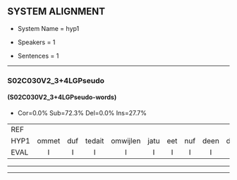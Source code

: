 
## SYSTEM ALIGNMENT

- System Name = hyp1

- Speakers = 1

- Sentences = 1

---

### S02C030V2_3+4LGPseudo

#### (S02C030V2_3+4LGPseudo-words)

- Cor=0.0%	Sub=72.3%	Del=0.0%	Ins=27.7%

|  |  |  |  |  |  |  |  |  |  |  |  |  |  |  |  |  |  |  |  |  |  |  |  |  |  |  |  |  |  |  |  |  |  |  |  |  |  |  |  |  |  |  |  |  |  |  |  |  |  |  |  |  |  |  |  |  |  |  |  |  |  |  |  |  |  |
|:--- |:---:|:---:|:---:|:---:|:---:|:---:|:---:|:---:|:---:|:---:|:---:|:---:|:---:|:---:|:---:|:---:|:---:|:---:|:---:|:---:|:---:|:---:|:---:|:---:|:---:|:---:|:---:|:---:|:---:|:---:|:---:|:---:|:---:|:---:|:---:|:---:|:---:|:---:|:---:|:---:|:---:|:---:|:---:|:---:|:---:|:---:|:---:|:---:|:---:|:---:|:---:|:---:|:---:|:---:|:---:|:---:|:---:|:---:|:---:|:---:|:---:|:---:|:---:|:---:|:---:|
| REF |  |  |  |  |  |  |  |  |  |  |  |  |  |  |  |  |  |  | ometuif | *s | * | toejietsen | oonwijlen | jattesiet | nurudien | * | stoenydaas | deuveltek | juitonie | gevijdel | sidowaan | spekkeraai | wachteniek | * | verpierik | nappegreeuw | mantaroen | schielendaspen | crobeklunker | * | kabbestepen | verwarig | ooiebiekje | fandelig | jalekrewen | smoralij | zeekvlachine | kanaroe | toineetlijgen | meitsegrok | kantelogsten | ondermind | choporatie | zennebral | ijraspangen | blottenduuf | girdofhaalder | tobbermoeit | * | poentalschouden | havedil | *s | verbrakkertje | gerauwejaak | hapeneren |
| HYP1 | ommet | duf | tedait | omwijlen | jatu | eet | nuf | deen | duni | das | delekte | ja | tony | gefedelv | cipduan | spe | kura | wahteik | verpr | pre | rik | na | beel | mantarhon | schelen | daspen | krobe | klener | a | kades | e | e | verwerg | on | boekje | vandeling | jaaun | smorae | zek | vlaging | tonore | tonelev | net | rok | kande | loogsten | ondermint | boghoti | sumberal | eas | bangen | blo | den | duf | zeer | wat | helderr | dober | mooidd | ons | telschadehaveldi | verbaker | grrouw | ojak | habenrend |
| EVAL | I | I | I | I | I | I | I | I | I | I | I | I | I | I | I | I | I | I | S | S | S | S | S | S | S | S | S | S | S | S | S | S | S | S | S | S | S | S | S | S | S | S | S | S | S | S | S | S | S | S | S | S | S | S | S | S | S | S | S | S | S | S | S | S | S |
---

---
